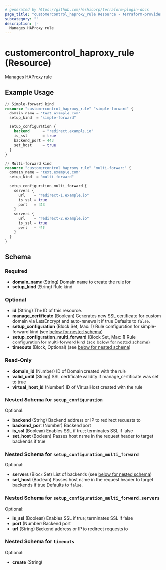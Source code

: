 ```yaml
---
# generated by https://github.com/hashicorp/terraform-plugin-docs
page_title: "customercontrol_haproxy_rule Resource - terraform-provider-customercontrol"
subcategory: ""
description: |-
  Manages HAProxy rule
---
```


# customercontrol_haproxy_rule (Resource)

Manages HAProxy rule

## Example Usage

```terraform
// Simple-forward kind
resource "customercontrol_haproxy_rule" "simple-forward" {
  domain_name = "test.example.com"
  setup_kind  = "simple-forward"

  setup_configuration {
    backend      = "redirect.example.io"
    is_ssl       = true
    backend_port = 443
    set_host     = true
  }
}

// Multi-forward kind
resource "customercontrol_haproxy_rule" "multi-forward" {
  domain_name = "text.example.com"
  setup_kind  = "multi-forward"

  setup_configuration_multi_forward {
    servers {
      url    = "redirect-1.example.io"
      is_ssl = true
      port   = 443
    }
    servers {
      url    = "redirect-2.example.io"
      is_ssl = true
      port   = 443
    }
  }
}
```

<!-- schema generated by tfplugindocs -->
## Schema

### Required

- **domain_name** (String) Domain name to create the rule for
- **setup_kind** (String) Rule kind

### Optional

- **id** (String) The ID of this resource.
- **manage_certificate** (Boolean) Generates new SSL certificate for custom domain via LetsEncrypt and auto-renews it if true Defaults to `false`.
- **setup_configuration** (Block Set, Max: 1) Rule configuration for simple-forward kind (see [below for nested schema](#nestedblock--setup_configuration))
- **setup_configuration_multi_forward** (Block Set, Max: 1) Rule configuration for multi-forward kind (see [below for nested schema](#nestedblock--setup_configuration_multi_forward))
- **timeouts** (Block, Optional) (see [below for nested schema](#nestedblock--timeouts))

### Read-Only

- **domain_id** (Number) ID of Domain created with the rule
- **valid_until** (String) SSL certificate validity if manage_certificate was set to true
- **virtual_host_id** (Number) ID of VirtualHost created with the rule

<a id="nestedblock--setup_configuration"></a>
### Nested Schema for `setup_configuration`

Optional:

- **backend** (String) Backend address or IP to redirect requests to
- **backend_port** (Number) Backend port
- **is_ssl** (Boolean) Enables SSL if true; terminates SSL if false
- **set_host** (Boolean) Passes host name in the request header to target backends if true


<a id="nestedblock--setup_configuration_multi_forward"></a>
### Nested Schema for `setup_configuration_multi_forward`

Optional:

- **servers** (Block Set) List of backends (see [below for nested schema](#nestedblock--setup_configuration_multi_forward--servers))
- **set_host** (Boolean) Passes host name in the request header to target backends if true Defaults to `false`.

<a id="nestedblock--setup_configuration_multi_forward--servers"></a>
### Nested Schema for `setup_configuration_multi_forward.servers`

Optional:

- **is_ssl** (Boolean) Enables SSL if true; terminates SSL if false
- **port** (Number) Backend port
- **url** (String) Backend address or IP to redirect requests to



<a id="nestedblock--timeouts"></a>
### Nested Schema for `timeouts`

Optional:

- **create** (String)


